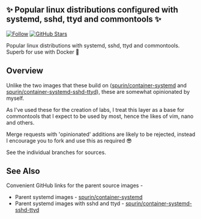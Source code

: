 ## ✨ Popular linux distributions configured with systemd, sshd, ttyd and commontools ✨

[![Follow](https://shields.io/twitter/follow/jamesspurin?label=Follow)](https://twitter.com/jamesspurin)
[![GitHub Stars](https://shields.io/docker/pulls/spurin/container-systemd-sshd-ttyd-commontools)](https://hub.docker.com/r/spurin/container-systemd-sshd-ttyd-commontools)

Popular linux distributions with systemd, sshd, ttyd and commontools.  Superb for use with Docker 🐋

## Overview

Unlike the two images that these build on ([spurin/container-systemd](https://github.com/spurin/container-systemd) and [spurin/container-systemd-sshd-ttyd](https://github.com/spurin/container-systemd-sshd-ttyd)), these are somewhat opinionated by myself.

As I've used these for the creation of labs, I treat this layer as a base for commontools that I expect to be used by most, hence the likes of vim, nano and others.

Merge requests with 'opinionated' additions are likely to be rejected, instead I encourage you to fork and use this as required 😎

See the individual branches for sources.

## See Also

Convenient GitHub links for the parent source images -

* Parent systemd images - [spurin/container-systemd](https://github.com/spurin/container-systemd)
* Parent systemd images with sshd and ttyd - [spurin/container-systemd-sshd-ttyd](https://github.com/spurin/container-systemd-sshd-ttyd)
